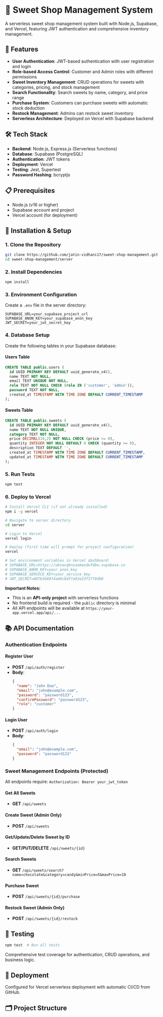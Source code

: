# 🍬 Sweet Shop Management System

A serverless sweet shop management system built with Node.js, Supabase, and Vercel, featuring JWT authentication and comprehensive inventory management.

## 🚀 Features

- **User Authentication**: JWT-based authentication with user registration and login
- **Role-based Access Control**: Customer and Admin roles with different permissions
- **Sweet Inventory Management**: CRUD operations for sweets with categories, pricing, and stock management
- **Search Functionality**: Search sweets by name, category, and price range
- **Purchase System**: Customers can purchase sweets with automatic stock deduction
- **Restock Management**: Admins can restock sweet inventory
- **Serverless Architecture**: Deployed on Vercel with Supabase backend

## 🛠️ Tech Stack

- **Backend**: Node.js, Express.js (Serverless functions)
- **Database**: Supabase (PostgreSQL)
- **Authentication**: JWT tokens
- **Deployment**: Vercel
- **Testing**: Jest, Supertest
- **Password Hashing**: bcryptjs

## 📋 Prerequisites

- Node.js (v16 or higher)
- Supabase account and project
- Vercel account (for deployment)

## 🔧 Installation & Setup

### 1. Clone the Repository

```bash
git clone https://github.com/jatin-vidhani17/sweet-shop-management.git
cd sweet-shop-management/server
```

### 2. Install Dependencies

```bash
npm install
```

### 3. Environment Configuration

Create a `.env` file in the server directory:

```env
SUPABASE_URL=your_supabase_project_url
SUPABASE_ANON_KEY=your_supabase_anon_key
JWT_SECRET=your_jwt_secret_key
```

### 4. Database Setup

Create the following tables in your Supabase database:

#### Users Table
```sql
CREATE TABLE public.users (
  id UUID PRIMARY KEY DEFAULT uuid_generate_v4(),
  name TEXT NOT NULL,
  email TEXT UNIQUE NOT NULL,
  role TEXT NOT NULL CHECK (role IN ('customer', 'admin')),
  password TEXT NOT NULL,
  created_at TIMESTAMP WITH TIME ZONE DEFAULT CURRENT_TIMESTAMP
);
```

#### Sweets Table
```sql
CREATE TABLE public.sweets (
  id UUID PRIMARY KEY DEFAULT uuid_generate_v4(),
  name TEXT NOT NULL UNIQUE,
  category TEXT NOT NULL,
  price DECIMAL(10,2) NOT NULL CHECK (price >= 0),
  quantity INTEGER NOT NULL DEFAULT 0 CHECK (quantity >= 0),
  description TEXT DEFAULT '',
  created_at TIMESTAMP WITH TIME ZONE DEFAULT CURRENT_TIMESTAMP,
  updated_at TIMESTAMP WITH TIME ZONE DEFAULT CURRENT_TIMESTAMP
);
```

### 5. Run Tests

```bash
npm test
```

### 6. Deploy to Vercel

```bash
# Install Vercel CLI (if not already installed)
npm i -g vercel

# Navigate to server directory
cd server

# Login to Vercel
vercel login

# Deploy (first time will prompt for project configuration)
vercel

# Set environment variables in Vercel dashboard:
# SUPABASE_URL=https://ubvavqknzaamaxdwfdbw.supabase.co
# SUPABASE_ANON_KEY=your_anon_key
# SUPABASE_SERVICE_KEY=your_service_key  
# JWT_SECRET=087b3d4974a40c8df7a93e23f3779d98
```

**Important Notes:**
- This is an **API-only project** with serverless functions
- No frontend build is required - the `public` directory is minimal
- All API endpoints will be available at `https://your-app.vercel.app/api/...`

## 📚 API Documentation

### Authentication Endpoints

#### Register User
- **POST** `/api/auth/register`
- **Body**:
  ```json
  {
    "name": "John Doe",
    "email": "john@example.com",
    "password": "password123",
    "confirmPassword": "password123",
    "role": "customer"
  }
  ```

#### Login User
- **POST** `/api/auth/login`
- **Body**:
  ```json
  {
    "email": "john@example.com",
    "password": "password123"
  }
  ```

### Sweet Management Endpoints (Protected)

All endpoints require: `Authorization: Bearer your_jwt_token`

#### Get All Sweets
- **GET** `/api/sweets`

#### Create Sweet (Admin Only)
- **POST** `/api/sweets`

#### Get/Update/Delete Sweet by ID
- **GET/PUT/DELETE** `/api/sweets/{id}`

#### Search Sweets
- **GET** `/api/sweets/search?name=chocolate&category=candy&minPrice=5&maxPrice=10`

#### Purchase Sweet
- **POST** `/api/sweets/{id}/purchase`

#### Restock Sweet (Admin Only)
- **POST** `/api/sweets/{id}/restock`

## 🧪 Testing

```bash
npm test  # Run all tests
```

Comprehensive test coverage for authentication, CRUD operations, and business logic.

## 🚀 Deployment

Configured for Vercel serverless deployment with automatic CI/CD from GitHub.

## 🗂️ Project Structure

